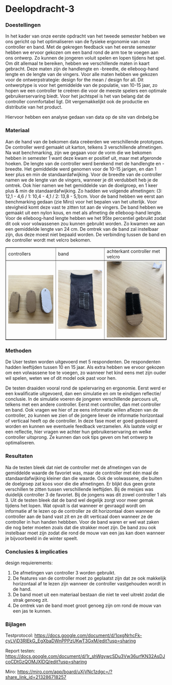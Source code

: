 # Deelopdracht-3

### Doestellingen
In het kader van onze eerste opdracht van het tweede semester hebben we ons gericht op het optimaliseren van de fysieke ergonomie van onze controller en band. Met de gekregen feedback van het eerste semester hebben we ervoor gekozen om een band rond de arm toe te voegen aan ons ontwerp. Zo kunnen de jongeren voluit spelen en lopen tijdens het spel. Om dit allemaal te bereiken, hebben we verschillende maten in kaart gebracht. Deze maten zijn de handlengte en -breedte, de elleboog-hand lengte en de lengte van de vingers. Voor alle maten hebben we gekozen voor de ontwerpstrategie: design for the mean / design for all. Dit ontwerptype is voor het gemiddelde van de populatie, van 10-15 jaar, zo hopen we een controller te creëren die voor de meeste spelers een optimale gebruikerservaring biedt. Voor het jachtspel is het van belang dat de controller conmfortabel ligt. Dit vergemakkelijkt ook de productie en distributie van het product. 

Hiervoor hebben een analyse gedaan van data op de site van dinbelg.be

### Materiaal
Aan de hand van de bekomen data creëerden we verschillende prototypes. De controller werd gemaakt uit karton, telkens 3 verschillende afmetingen. Na wat benchmarking, zijn we gegaan voor de vorm die we bekomen hebben in semester 1 want deze kwam er positief uit, maar met afgeronde hoeken. De lengte van de controller werd berekend met de handlengte en -breedte. Het gemiddelde werd genomen voor de 10-15 jarigen, en dan 1 keer plus en min de standaardafwijking. Voor de breedte van de controller namen we de lengte van de vingers, wanneer je dit verdubbelt heb je de omtrek. Ook hier namen we het gemiddelde van de doelgroep, en 1 keer plus & min de standaardafwijking. Zo hadden we volgende afmetingen: (3: 12,1 - 4,6 / 1: 10,4 - 4,1 / 2: 13,8 - 5,1)cm. 
Voor de band hebben we eerst aan benchmarking gedaan (zie Miro) voor het bepalen van het uiterlijk. Voor stevigheid komt deze vast te zitten tot aan de vingers. De band hebben we gemaakt uit een nylon kous, en met als afmeting de elleboog-hand lengte. Voor de elleboog-hand lengte hebben we het 95te percentiel gebruikt zodat dit ook voor volwassenen zou kunnen gebruikt worden. Zo kwamen we aan een gemiddelde lengte van 24 cm. De omtrek van de band zal instelbaar zijn, dus deze moest niet bepaald worden. De verbinding tussen de band en de controller wordt met velcro bekomen.
<table border="1">
    <tr>
        <td>controllers</td>
        <td>band</td>
        <td>achterkant controller met velcro</td>
    </tr>
    <tr>
        <td><img src="afbeeldingen deelopdracht 3/3controllers.png" width="100%"/></td>
        <td><img src="afbeeldingen deelopdracht 3/band .png" width="100%"/></td>
        <td><img src="afbeeldingen deelopdracht 3/velcro.png" width="100%"/></td>
    </tr>
</table>

### Methoden

De User testen worden uitgevoerd met 5 respondenten. De respondenten hadden leeftijden tussen 10 en 15 jaar. Als extra hebben we ervoor gekozen om een volwassene toe te voegen, zo wanneer het kind eens met zijn ouder wil spelen, weten we of dit model ook past voor hen. 

De testen draaiden vooral rond de spelervaring en ergonomie. Eerst werd er een kwalificatie uitgevoerd, dan een simulatie en om te eindigen reflectie/ conclusie. In de simulatie voeren de jongeren verschillende parcours uit, telkens met een andere controller. Eerst met controller, dan met controller en band. Ook vragen we hier of ze eens informatie willen aflezen van de controller, zo kunnen we zien of de jongere liever de informatie horizontaal of verticaal heeft op de controller. In deze fase moet er goed geobseerd worden en kunnen we eventuele feedback verzamelen. 
Als laatste volgt er een reflectie, hier vragen we achter hun gebruikerservaring en welke controller uitsprong. Ze kunnen dan ook tips geven om het ontwerp te optimaliseren.

### Resultaten
Na de testen bleek dat niet de controller met de afmetingen van de gemiddelde waarde de favoriet was, maar de controller met één maal de standaardafwijking kleiner dan die waarde. Ook de volwassene, die buiten de doelgroep zat koos voor die die afmetingen. Er blijkt dus geen grote verschillen te zitten tussen verschillende leeftijden. Bij de meisjes was duidelijk controller 3 de favoriet. Bij de jongens was dit zowel controller 1 als 3. Uit de testen bleek dat de band wel degelijk zorgt voor meer gemak tijdens het lopen. Wat opvalt is dat wanneer er gevraagd wordt om informatie af te lezen op de controller ze dit horizontaal doen wanneer de controller aan de band vast zit en ze dit verticaal doen wanneer ze de controller in hun handen hebbben. Voor de band waren er wel wat zaken die nog beter moeten zoals dat die strakker moet zijn. De band zou ook instelbaar moet zijn zodat die rond de mouw van een jas kan doen wanneer je bijvoorbeeld in de winter speelt.

### Conclusies & implicaties
design requierements:
1. De afmetingen van controller 3 worden gebruikt.
2. De features van de controller moet zo geplaatst zijn dat ze ook makkelijk horizontaal af te lezen zijn wanneer de controller vastgehouden wordt in de hand.
3. De band moet uit een materiaal bestaan die niet te veel uitrekt zodat die strak genoeg zit.
4. De omtrek van de band moet groot genoeg zijn om rond de mouw van een jas te kunnen.
### Bijlagen
Testprotocol: https://docs.google.com/document/d/1oxgNrhcFk-cyLVjD3RIEkG_EgXbaDWnPPPzUKwT3GxM/edit?usp=sharing 

Report testen: https://docs.google.com/document/d/1r_shWgywcSDu3Vw36urfKN32AsDJcoCDtGzQOMJXIDQ/edit?usp=sharing

Miro: https://miro.com/app/board/uXjVNc1zdgc=/?share_link_id=213286718257
